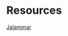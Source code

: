 # Resources

[Jalammar](http://jalammar.github.io/a-visual-guide-to-using-bert-for-the-first-time/)
